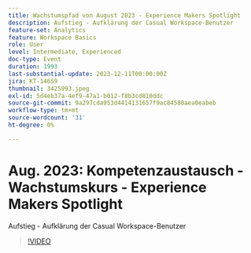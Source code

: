 ```yaml
---
title: Wachstumspfad von August 2023 - Experience Makers Spotlight
description: Aufstieg - Aufklärung der Casual Workspace-Benutzer
feature-set: Analytics
feature: Workspace Basics
role: User
level: Intermediate, Experienced
doc-type: Event
duration: 1993
last-substantial-update: 2023-12-11T00:00:00Z
jira: KT-14659
thumbnail: 3425993.jpeg
exl-id: 5d4eb37a-4ef9-47a1-b012-f8b3cd810ddc
source-git-commit: 9a297cda953d4414131657f9ac84580aea0eabeb
workflow-type: tm+mt
source-wordcount: '31'
ht-degree: 0%

---
```


# Aug. 2023: Kompetenzaustausch - Wachstumskurs - Experience Makers Spotlight

Aufstieg - Aufklärung der Casual Workspace-Benutzer

>[!VIDEO](https://video.tv.adobe.com/v/3425993/?learn=on)
